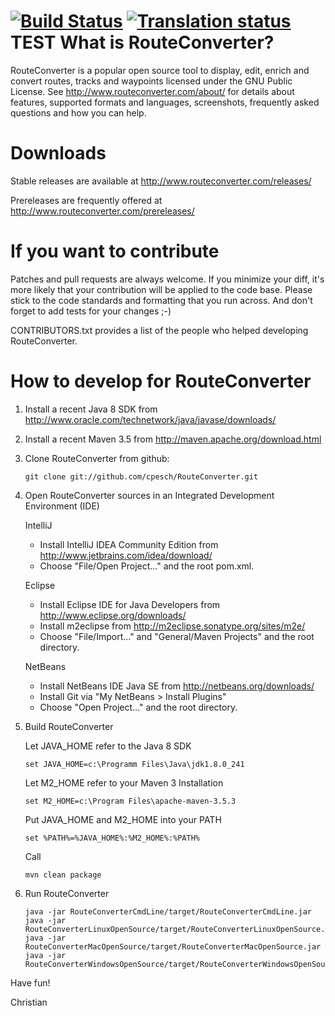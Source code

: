 [![Build Status](https://travis-ci.org/cpesch/RouteConverter.svg?branch=master)](https://travis-ci.org/cpesch/RouteConverter)
<a href="https://hosted.weblate.org/engage/routeconverter/?utm_source=widget">
<img src="https://hosted.weblate.org/widgets/routeconverter/-/svg-badge.svg" alt="Translation status" />
</a>
TEST
What is RouteConverter?
=======================

RouteConverter is a popular open source tool to display, edit, enrich and convert
routes, tracks and waypoints licensed under the GNU Public License.
See http://www.routeconverter.com/about/ for details about features, supported formats
and languages, screenshots, frequently asked questions and how you can help.

Downloads
=========

Stable releases are available at http://www.routeconverter.com/releases/

Prereleases are frequently offered at http://www.routeconverter.com/prereleases/

If you want to contribute
=========================

Patches and pull requests are always welcome. If you minimize your diff, it's more
likely that your contribution will be applied to the code base. Please stick to the
code standards and formatting that you run across. And don't forget to add tests for
your changes ;-)

CONTRIBUTORS.txt provides a list of the people who helped developing RouteConverter.

How to develop for RouteConverter
=================================

1. Install a recent Java 8 SDK from http://www.oracle.com/technetwork/java/javase/downloads/

2. Install a recent Maven 3.5 from http://maven.apache.org/download.html

3. Clone RouteConverter from github:
   
       git clone git://github.com/cpesch/RouteConverter.git

4. Open RouteConverter sources in an Integrated Development Environment (IDE)

   IntelliJ
   * Install IntelliJ IDEA Community Edition from http://www.jetbrains.com/idea/download/
   * Choose "File/Open Project..." and the root pom.xml.

   Eclipse
   * Install Eclipse IDE for Java Developers from http://www.eclipse.org/downloads/
   * Install m2eclipse from http://m2eclipse.sonatype.org/sites/m2e/
   * Choose "File/Import..." and "General/Maven Projects" and the root directory.

   NetBeans
   * Install NetBeans IDE Java SE from http://netbeans.org/downloads/
   * Install Git via "My NetBeans > Install Plugins"
   * Choose "Open Project..." and the root directory.

5. Build RouteConverter

   Let JAVA_HOME refer to the Java 8 SDK
   
       set JAVA_HOME=c:\Programm Files\Java\jdk1.8.0_241
                                                                    
   Let M2_HOME refer to your Maven 3 Installation
   
       set M2_HOME=c:\Program Files\apache-maven-3.5.3
                                                                     
   Put JAVA_HOME and M2_HOME into your PATH
   
       set %PATH%=%JAVA_HOME%:%M2_HOME%:%PATH%
                                                                     
   Call
   
       mvn clean package

6. Run RouteConverter
    
       java -jar RouteConverterCmdLine/target/RouteConverterCmdLine.jar
       java -jar RouteConverterLinuxOpenSource/target/RouteConverterLinuxOpenSource.jar
       java -jar RouteConverterMacOpenSource/target/RouteConverterMacOpenSource.jar
       java -jar RouteConverterWindowsOpenSource/target/RouteConverterWindowsOpenSource.jar

Have fun!

Christian
